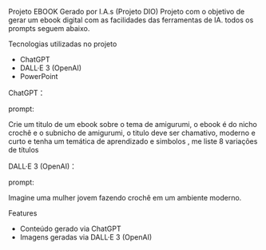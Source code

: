 Projeto EBOOK Gerado por I.A.s (Projeto DIO)
Projeto com o objetivo de gerar um ebook digital com as facilidades das ferramentas de IA. todos os prompts seguem abaixo.

Tecnologias utilizadas no projeto
- ChatGPT
- DALL·E 3 (OpenAI)
- PowerPoint

ChatGPT：

prompt:

Crie um titulo de um ebook sobre o tema de amigurumi, o ebook é do nicho crochê e o subnicho de amigurumi, o titulo deve ser chamativo, moderno e curto
e tenha um temática de aprendizado e simbolos , me liste 8 variações de títulos

DALL·E 3 (OpenAI)：

prompt:

Imagine uma mulher jovem fazendo crochê em um ambiente moderno.

Features

- Conteúdo gerado via ChatGPT
- Imagens geradas via DALL·E 3 (OpenAI)
  

  
